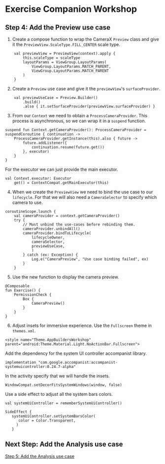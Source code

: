 # Exercise Companion Workshop

## Step 4: Add the Preview use case

1. Create a compose function to wrap the CameraX `Preview` class and give it the `PreviewView.ScaleType.FILL_CENTER` scale type.
```
    val previewView = PreviewView(context).apply {
        this.scaleType = scaleType
        layoutParams = ViewGroup.LayoutParams(
            ViewGroup.LayoutParams.MATCH_PARENT,
            ViewGroup.LayoutParams.MATCH_PARENT
        )
    }
```

2. Create a `Preview` use case and give it the `previewView`'s `surfaceProvider`.  

```
    val previewUseCase = Preview.Builder()
        .build()
        .also { it.setSurfaceProvider(previewView.surfaceProvider) }
```

3. From our `Context` we need to obtain a `ProcessCameraProvider`. This process is asynchronous, 
   so we can wrap it in a `suspend` function.
```
suspend fun Context.getCameraProvider(): ProcessCameraProvider = suspendCoroutine { continuation ->
    ProcessCameraProvider.getInstance(this).also { future ->
        future.addListener({
            continuation.resume(future.get())
        }, executor)
    }
}
```

For the executor we can just provide the main executor.

```
val Context.executor: Executor
    get() = ContextCompat.getMainExecutor(this)
```

4. When we create the `PreviewView` we need to bind the use case to our `lifecycle`. For that we 
   will also need a `CameraSelector` to specify which camera to use.

```
coroutineScope.launch {
    val cameraProvider = context.getCameraProvider()
    try {
        // Must unbind the use-cases before rebinding them.
        cameraProvider.unbindAll()
        cameraProvider.bindToLifecycle(
            lifecycleOwner,
            cameraSelector,
            previewUseCase,
            )
        } catch (ex: Exception) {
            Log.e("CameraPreview", "Use case binding failed", ex)
        }
    }
```

5. Use the new function to display the camera preview.

```
@Composable
fun Exercise() {
    PermissionCheck {
        Box {
            CameraPreview()
        }
    }
}
```

6. Adjust insets for immersive experience.
Use the `Fullscreen` theme in `themes.xml`.
```
<style name="Theme.AppBuildersWorkshop" parent="android:Theme.Material.Light.NoActionBar.Fullscreen">
```

Add the dependency for the system UI controller accompanist library.

```
implementation "com.google.accompanist:accompanist-systemuicontroller:0.24.7-alpha"
```

In the activity specify that we will handle the insets. 

```
WindowCompat.setDecorFitsSystemWindows(window, false)
```

Use a side effect to adjust all the system bars colors.

```
val systemUiController = rememberSystemUiController()

SideEffect {
   systemUiController.setSystemBarsColor(
      color = Color.Transparent,
     )
   }
```

## Next Step: Add the Analysis use case

[Step 5: Add the Analysis use case](../../tree/step_05)
